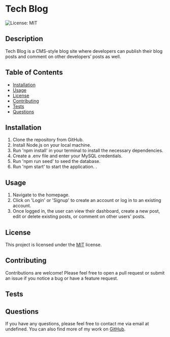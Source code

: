 # Tech Blog

  ![License: MIT](https://img.shields.io/badge/License-MIT-yellow.svg)

  ## Description

  Tech Blog is a CMS-style blog site where developers can publish their blog posts and comment on other developers’ posts as well.

  ## Table of Contents

  * [Installation](#installation)
  * [Usage](#usage)
  * [License](#license)
  * [Contributing](#contributing)
  * [Tests](#tests)
  * [Questions](#questions)

  ## Installation

  1. Clone the repository from GitHub.
  2. Install Node.js on your local machine.
  3. Run 'npm install' in your terminal to install the necessary dependencies.
  4. Create a .env file and enter your MySQL credentials.
  5. Run 'npm run seed' to seed the database.
  6. Run 'npm start' to start the application.
.

  ## Usage

  1. Navigate to the homepage.
  2. Click on 'Login' or 'Signup' to create an account or log in to an existing account.
  3. Once logged in, the user can view their dashboard, create a new post, edit or delete existing posts, or comment on other users' posts.

  
## License

This project is licensed under the [MIT](https://opensource.org/licenses/MIT) license.
    

  ## Contributing

Contributions are welcome! Please feel free to open a pull request or submit an issue if you notice a bug or have a feature request.

  ## Tests


  ## Questions

  If you have any questions, please feel free to contact me via email at undefined. You can also find more of my work on [GitHub](https://github.com/undefined/).

  